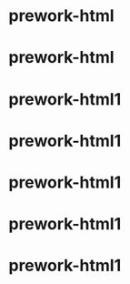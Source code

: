 # prework-html
# prework-html
# prework-html1
# prework-html1
# prework-html1
# prework-html1
# prework-html1
